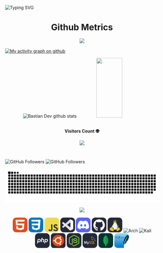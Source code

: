  ![Typing SVG](https://readme-typing-svg.herokuapp.com/?color=02D9F7FF&size=35&center=true&vCenter=true&width=1000&lines=Hola+soy+TheAnarchy19)

<!-------------------------------------------------------------------------------------------------------------------------------------->
 <h1 align="center">Github Metrics </h1><p align="center">
 <img width="725em" src="https://github-profile-summary-cards.vercel.app/api/cards/profile-details?username=TheAnarchy19&theme=github_dark" />
 </p>

<!-------------------------------------------------------------------------------------------------------------------------------------->
[![My activity graph on github](https://github-readme-activity-graph.vercel.app/graph?username=TheAnarchy19&bg_color=0d1117&color=ffffff&line=00b3ff&point=f9fafa&area=true&hide_border=true)](https://github.com/ashutosh00710/github-readme-activity-graph)

<!-------------------------------------------------------------------------------------------------------------------------------------->
<div align="center">  
  <img width="49%" height="195px" src="https://github-readme-stats.vercel.app/api?username=TheAnarchy19&show_icons=true&count_private=true&hide_border=true&title_color=02D9F7FF&icon_color=02D9F7FF&text_color=c9d1d9&bg_color=0d1117" alt="Bastian Dev github stats" /> 
  
  <img width="41%" height="195px" src="https://github-readme-stats.vercel.app/api/top-langs/?username=TheAnarchy19&layout=compact&hide_border=true&title_color=02D9F7FF&text_color=02D9F7FF&bg_color=0d1117" />
</div> 
<!-------------------------------------------------------------------------------------------------------------------------------------->
<div align="center">
<br><p align="centre"><b>Visitors Count 👽 </b></p>  
<p align="center"><img align="center" src="https://profile-counter.glitch.me/{👽}/count.svg" /></p> 
<br>
</div>

<!-------------------------------------------------------------------------------------------------------------------------------------->
![GitHub Followers](https://img.shields.io/github/followers/TheAnarchy19?style=social)
![GitHub Followers](https://img.shields.io/github/stars/TheAnarchy19?style=social)

<!-------------------------------------------------------------------------------------------------------------------------------------->
![](https://github.com/Platane/snk/raw/output/github-contribution-grid-snake.svg)


<!-------------------------------------------------------------------------------------------------------------------------------------->
<p align="center">
 <img  src="https://github-readme-streak-stats.herokuapp.com?user=TheAnarchy19&theme=tokyonight_duo&hide_border=true"
</p>

<!-------------------------------------------------------------------------------------------------------------------------------------->

<p align="center">
<img src="https://github.com/tandpfun/skill-icons/blob/main/icons/HTML.svg" width="48" title="HTML"> 
<img src="https://github.com/tandpfun/skill-icons/blob/main/icons/CSS.svg" width="48" title="CSS">   
<img src="https://github.com/tandpfun/skill-icons/blob/main/icons/JavaScript.svg" width="48"  title="Javascript">   
<img src="https://github.com/tandpfun/skill-icons/blob/main/icons/VSCode-Dark.svg" width="48" title="Vscode">   
<img src="https://github.com/tandpfun/skill-icons/blob/main/icons/Discord.svg" width="48" title="Discord">   
<img src="https://github.com/tandpfun/skill-icons/blob/main/icons/Github-Dark.svg" width="48" title="Github">   
<img src="https://github.com/tandpfun/skill-icons/blob/main/icons/Linux-Dark.svg" width="48" title="Linux">      
<img src="https://github.com/tandpfun/skill-icons/blob/main/icons/Arch-Dark.svg" width="48" title="Arch">   
<img src="https://github.com/tandpfun/skill-icons/blob/main/icons/Kali-Dark.svg" width="48" title="Kali">   
<img src="https://github.com/tandpfun/skill-icons/blob/main/icons/PHP-Dark.svg" width="48" title="PHP">   
<img src="https://github.com/tandpfun/skill-icons/blob/main/icons/Ubuntu-Dark.svg" width="48" title="Ubuntu">   
<img src="https://github.com/tandpfun/skill-icons/blob/main/icons/NodeJS-Dark.svg" width="48" title="NodeJs">   
<img src="https://github.com/tandpfun/skill-icons/blob/main/icons/MySQL-Dark.svg" width="48" title="MYSQL">   
<img src="https://github.com/tandpfun/skill-icons/blob/main/icons/MongoDB.svg" width="48" title="MongoDB">
<img src="https://github.com/tandpfun/skill-icons/blob/main/icons/SQLite.svg" width="48" title="SQLite">
<p/>

<!-------------------------------------------------------------------------------------------------------------------------------------->
